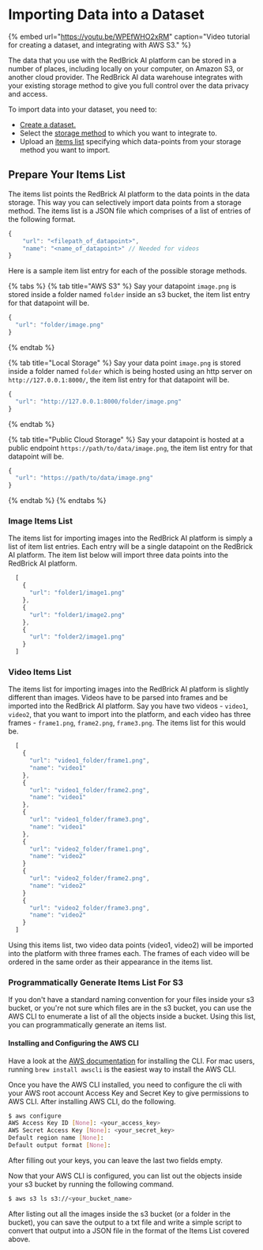 # Importing Data into a Dataset

{% embed url="https://youtu.be/WPEfWHO2xRM" caption="Video tutorial for creating a dataset, and integrating with AWS S3." %}

The data that you use with the RedBrick AI platform can be stored in a number of places, including locally on your computer, on Amazon S3, or another cloud provider. The RedBrick AI data warehouse integrates with your existing storage method to give you full control over the data privacy and access. 

To import data into your dataset, you need to: 

* [Create a dataset.](creating.md#creating-a-dataset)
* Select the [storage method](storage-methods.md) to which you want to integrate to.
* Upload an [items list](preparing-your-data.md#prepare-your-items-list) specifying which data-points from your storage method you want to import.

## Prepare Your Items List

The items list points the RedBrick AI platform to the data points in the data storage. This way you can selectively import data points from a storage method. The items list is a JSON file which comprises of a list of entries of the following format.

```javascript
{
    "url": "<filepath_of_datapoint>",
    "name": "<name_of_datapoint>" // Needed for videos
}
```

Here is a sample item list entry for each of the possible storage methods.

{% tabs %}
{% tab title="AWS S3" %}
Say your datapoint `image.png` is stored inside a folder named `folder` inside an s3 bucket, the item list entry for that datapoint will be.

```javascript
{ 
  "url": "folder/image.png" 
}
```
{% endtab %}

{% tab title="Local Storage" %}
Say your data point `image.png` is stored inside a folder named `folder` which is being hosted using an http server on `http://127.0.0.1:8000/`, the item list entry for that datapoint will be.

```javascript
{
  "url": "http://127.0.0.1:8000/folder/image.png"
}
```
{% endtab %}

{% tab title="Public Cloud Storage" %}
Say your datapoint is hosted at a public endpoint `https://path/to/data/image.png`, the item list entry for that datapoint will be.

```javascript
{
  "url": "https://path/to/data/image.png"
}
```
{% endtab %}
{% endtabs %}

### Image Items List

The items list for importing images into the RedBrick AI platform is simply a list of item list entries. Each entry will be a single datapoint on the RedBrick AI platform. The item list below will import three data points into the RedBrick AI platform.

```javascript
  [
    {
      "url": "folder1/image1.png"
    },
    {
      "url": "folder1/image2.png"
    },
    {
      "url": "folder2/image1.png"
    }
  ]
```

### Video Items List

The items list for importing images into the RedBrick AI platform is slightly different than images. Videos have to be parsed into frames and be imported into the RedBrick AI platform. Say you have two videos - `video1`, `video2`, that you want to import into the platform, and each video has three frames - `frame1.png`, `frame2.png`, `frame3.png`. The items list for this would be.

```javascript
  [
    {
      "url": "video1_folder/frame1.png",
      "name": "video1"
    },
    {
      "url": "video1_folder/frame2.png",
      "name": "video1"
    },
    {
      "url": "video1_folder/frame3.png",
      "name": "video1"
    },
    {
      "url": "video2_folder/frame1.png",
      "name": "video2"
    }
    {
      "url": "video2_folder/frame2.png",
      "name": "video2"
    }
    {
      "url": "video2_folder/frame3.png",
      "name": "video2"
    }
  ]
```

Using this items list, two video data points \(video1, video2\) will be imported into the platform with three frames each. The frames of each video will be ordered in the same order as their appearance in the items list.

### Programmatically Generate Items List For S3

If you don't have a standard naming convention for your files inside your s3 bucket, or you're not sure which files are in the s3 bucket, you can use the AWS CLI to enumerate a list of all the objects inside a bucket. Using this list, you can programmatically generate an items list.

#### Installing and Configuring the AWS CLI <a id="installing-and-configuring-the-aws-cli"></a>

Have a look at the [AWS documentation](https://docs.aws.amazon.com/cli/latest/userguide/install-cliv2.html) for installing the CLI. For mac users, running `brew install awscli` is the easiest way to install the AWS CLI.

Once you have the AWS CLI installed, you need to configure the cli with your AWS root account Access Key and Secret Key to give permissions to AWS CLI. After installing AWS CLI, do the following.

```bash
$ aws configure
AWS Access Key ID [None]: <your_access_key>
AWS Secret Access Key [None]: <your_secret_key>
Default region name [None]:
Default output format [None]:
```

After filling out your keys, you can leave the last two fields empty.

Now that your AWS CLI is configured, you can list out the objects inside your s3 bucket by running the following command.

```bash
$ aws s3 ls s3://<your_bucket_name>
```

After listing out all the images inside the s3 bucket \(or a folder in the bucket\), you can save the output to a txt file and write a simple script to convert that output into a JSON file in the format of the Items List covered above.

